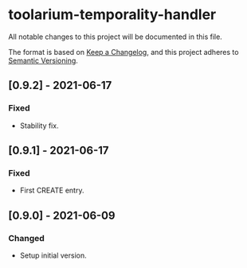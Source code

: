 # toolarium-temporality-handler

All notable changes to this project will be documented in this file.

The format is based on [Keep a Changelog](https://keepachangelog.com/en/1.0.0/),
and this project adheres to [Semantic Versioning](https://semver.org/spec/v2.0.0.html).

## [0.9.2] - 2021-06-17
### Fixed
- Stability fix.

## [0.9.1] - 2021-06-17
### Fixed
- First CREATE entry.

## [0.9.0] - 2021-06-09
### Changed
- Setup initial version.
